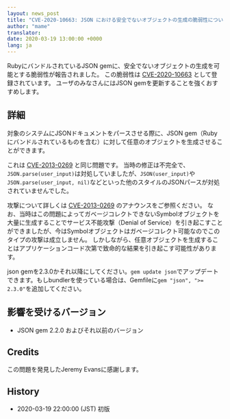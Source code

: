```yaml
---
layout: news_post
title: "CVE-2020-10663: JSON における安全でないオブジェクトの生成の脆弱性について（追加の修正）"
author: "mame"
translator:
date: 2020-03-19 13:00:00 +0000
lang: ja
---
```


RubyにバンドルされているJSON gemに、安全でないオブジェクトの生成を可能とする脆弱性が報告されました。
この脆弱性は [CVE-2020-10663](https://cve.mitre.org/cgi-bin/cvename.cgi?name=CVE-2020-10663) として登録されています。
ユーザのみなさんにはJSON gemを更新することを強くおすすめします。

## 詳細

対象のシステムにJSONドキュメントをパースさせる際に、JSON gem（Rubyにバンドルされているものを含む）に対して任意のオブジェクトを生成させることができます。

これは [CVE-2013-0269](https://www.ruby-lang.org/en/news/2013/02/22/json-dos-cve-2013-0269/) と同じ問題です。
当時の修正は不完全で、`JSON.parse(user_input)`は対処していましたが、`JSON(user_input)`や`JSON.parse(user_input, nil)`などといった他のスタイルのJSONパースが対処されていませんでした。

攻撃について詳しくは [CVE-2013-0269](https://www.ruby-lang.org/en/news/2013/02/22/json-dos-cve-2013-0269/) のアナウンスをご参照ください。
なお、当時はこの問題によってガベージコレクトできないSymbolオブジェクトを大量に生成することでサービス不能攻撃（Denial of Service）を引き起こすことができましたが、今はSymbolオブジェクトはガベージコレクト可能なのでこのタイプの攻撃は成立しません。
しかしながら、任意オブジェクトを生成することはアプリケーションコード次第で致命的な結果を引き起こす可能性があります。

json gemを2.3.0かそれ以降にしてください。`gem update json`でアップデートできます。もしbundlerを使っている場合は、Gemfileに`gem "json", ">= 2.3.0"`を追加してください。

## 影響を受けるバージョン

* JSON gem 2.2.0 およびそれ以前のバージョン

## Credits

この問題を発見したJeremy Evansに感謝します。

## History

* 2020-03-19 22:00:00 (JST) 初版
